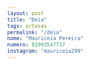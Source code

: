 ```yaml
---
layout: post
title: "Deia"
tags: artesas
permalink: "/deia"
nome: "Mauriceia Pereira"
numero: 81993547737
instagram: "mauriceia299"
---
```



  

